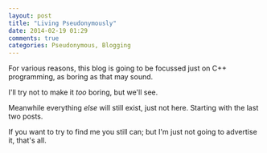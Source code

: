 ```yaml
---
layout: post
title: "Living Pseudonymously"
date: 2014-02-19 01:29
comments: true
categories: Pseudonymous, Blogging
---
```


For various reasons, this blog is going to be focussed just on C++ programming, as boring as that may sound.

I'll try not to make it _too_ boring, but we'll see.

Meanwhile everything _else_ will still exist, just not here. Starting with the last two posts.

If you want to try to find me you still can; but I'm just not going to advertise it, that's all.


